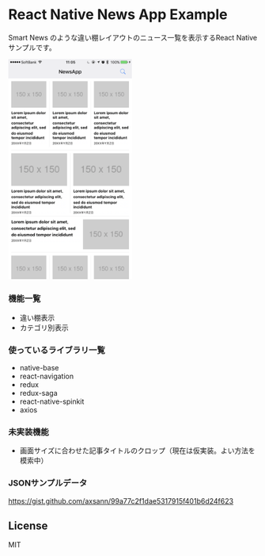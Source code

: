 # React Native News App Example

Smart News のような違い棚レイアウトのニュース一覧を表示するReact Nativeサンプルです。

<img src="https://raw.githubusercontent.com/axsann/react-native-news-app-example/master/thumb.png" width="250" />

### 機能一覧
* 違い棚表示
* カテゴリ別表示

### 使っているライブラリ一覧
* native-base
* react-navigation
* redux
* redux-saga
* react-native-spinkit
* axios

### 未実装機能
* 画面サイズに合わせた記事タイトルのクロップ（現在は仮実装。よい方法を模索中）

### JSONサンプルデータ
https://gist.github.com/axsann/99a77c2f1dae5317915f401b6d24f623

## License
MIT
